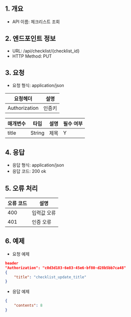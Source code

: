## 1. 개요
- API 이름: 체크리스트 조회

## 2. 엔드포인트 정보
- URL: /api/checklist/{checklist_id}
- HTTP Method: PUT

## 3. 요청
- 요청 형식: application/json

| 요청헤더 | 설명 |
|----------|------|
| Authorization | 인증키 |

| 매개변수 | 타입 | 설명 | 필수 여부 |
|----------|------|------|----------|
| title | String | 제목 | Y |

## 4. 응답
- 응답 형식: application/json
- 응답 코드: 200 ok

## 5. 오류 처리
| 오류 코드 | 설명 |
|----------|------|
| 400 | 입력값 오류 |
| 401 | 인증 오류 |

## 6. 예제
- 요청 예제
```json
header
"Authorization": "c0d3d183-6e83-45e6-bf80-d28b5bb7ca48"
{
    "title": "checklist_update_title"
}
```
- 응답 예제
```json
{
    "contents": 8
}
```
